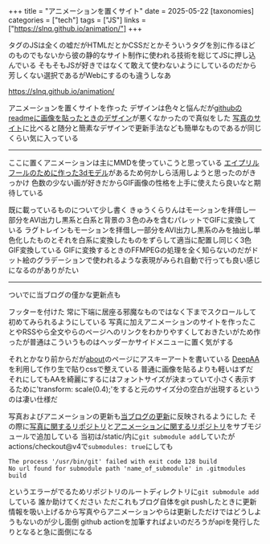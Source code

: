 +++
title = "アニメーションを置くサイト"
date = 2025-05-22
[taxonomies]
categories = ["tech"]
tags = ["JS"]
links = ["https://slnq.github.io/animation/"]
+++

タグのJSは全くの嘘だがHTMLだとかCSSだとかそういうタグを別に作るほどのものでもないから彼の静的なサイト制作に使われる技術を総じてJSに押し込んでいる
そもそもJSが好きではなくて敢えて使わないようにしているのだから芳しくない選択であるがWebにするのも違うしなあ

<https://slnq.github.io/animation/>

アニメーションを置くサイトを作った
デザインは色々と悩んだが[githubのreadmeに画像を貼ったときのデザイン](https://github.com/slnq/animation)が悪くなかったので真似をした
[写真のサイト](https://slnq.github.io/photos/)に比べると随分と簡素なデザインで更新手法なども簡単なものであるが同じくらい気に入っている

---

ここに置くアニメーションは主にMMDを使っていこうと思っている
[エイプリルフールのために作った3dモデル](https://x.com/slnql/status/1906783806407004431)があるため何かしら活用しようと思ったのがきっかけ
色数の少ない画が好きだからGIF画像の性格を上手に使えたら良いなと期待している

既に載っているものについて少し書く
きゅうくらりんはモーションを拝借し一部分をAVI出力し黒系と白系と背景の３色のみを含むパレットでGIFに変換している
ラグトレインもモーションを拝借し一部分をAVI出力し黒系のみを抽出し単色化したものとそれを白系に変換したものをずらして適当に配置し同じく3色GIF変換している
GIFに変換するときのFFMPEGの処理を全く知らないのだがドット絵のグラデーションで使われるような表現がみられ自動で行っても良い感じになるのがありがたい

---

ついでに当ブログの僅かな更新点も

フッターを付けた
常に下端に居座る邪魔なものではなく下までスクロールして初めてみられるようにしている
写真に加えアニメーションのサイトを作ったことやRSSやら全文やらのページへのリンクをわかりやすくしておきたいがため作ったが普通はこういうものはヘッダーかサイドメニューに置く気がする

それとかなり前からだが[about](https://slnq.github.io/about/)のページにアスキーアートを書いている
[DeepAA](https://tar-bin.github.io/DeepAAonWeb/)を利用して作り生で貼りcssで整えている
普通に画像を貼るよりも軽いはずだ
それにしてもAAを綺麗にするにはフォントサイズが決まっていて小さく表示するために'transform: scale(0.4);'をすると元のサイズ分の空白が出現するというのは凄い仕様だ

写真およびアニメーションの更新も[当ブログの更新](https://slnq.github.io/about/#log)に反映されるようにした
その際に[写真に関するリポジトリ](https://github.com/slnq/photos)と[アニメーションに関するリポジトリ](https://github.com/slnq/animation)をサブモジュールで追加している
当初は/static/内に`git submodule add`していたがactions/checkout@v4で`submodules: true`にしても
```
The process '/usr/bin/git' failed with exit code 128 build
No url found for submodule path 'name_of_submodule' in .gitmodules build
```
というエラーがでるためリポジトリのルートディレクトリに`git submodule add`している
誰か助けてください
ただこれもブログ自体をgit pushしたときに更新情報を吸い上げるから写真やらアニメーションやらは更新しただけではどうしようもないのが少し面倒
github actionを加筆すればよいのだろうがapiを発行したりとなると急に面倒になる